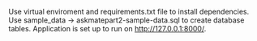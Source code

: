 Use virtual enviroment and requirements.txt file to install dependencies.
Use sample_data -> askmatepart2-sample-data.sql to create database tables. 
Application is set up to run on http://127.0.0.1:8000/.
